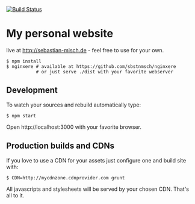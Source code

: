 [![Build Status](https://api.travis-ci.org/sbstnmsch/sebastian-misch.de.svg?branch=master)](https://travis-ci.org/sbstnmsch/sebastian-misch.de)

# My personal website
live at http://sebastian-misch.de - feel free to use for your own.

```
$ npm install
$ nginxere # available at https://github.com/sbstnmsch/nginxere
           # or just serve ./dist with your favorite webserver
```

## Development
To watch your sources and rebuild automatically type:
```
$ npm start
```
Open http://localhost:3000 with your favorite browser.

## Production builds and CDNs
If you love to use a CDN for your assets just configure one and build site with:
```
$ CDN=http://mycdnzone.cdnprovider.com grunt
```
All javascripts and stylesheets will be served by your chosen CDN.
That's all to it.

